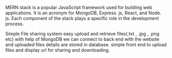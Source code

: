 MERN stack is a popular JavaScript framework used for building web applications.
It is an acronym for MongoDB, Express. js, React, and Node. js.
Each component of the stack plays a specific role in the development process.

Simple File sharing system
easy upload and retrieve files(.txt , .jpg , .png etc)
with help of MongoDB we can connect to back end with the website and uploaded files details are stored in database.
simple front end to upload files and display url for sharing and downloading.
